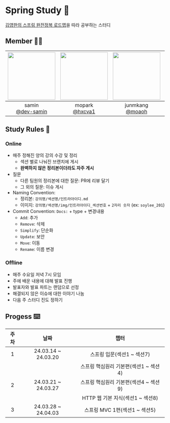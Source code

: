 # Spring Study 🌱
[김영한의 스프링 완전정복 로드맵](https://www.inflearn.com/roadmaps/373)을 따라 공부하는 스터디

## Member 🧑‍💻
|<img src="https://avatars.githubusercontent.com/u/57698180?v=4" width="150" height="150"/>|<img src="https://avatars.githubusercontent.com/u/110738173?v=4" width="150" height="150"/>|<img src="https://avatars.githubusercontent.com/u/50203674?v=4" width="150" height="150"/>|<img src="https://avatars.githubusercontent.com/u/47941251?v=4" width="150" height="150"/>|<img src="https://avatars.githubusercontent.com/u/77660581?v=4" width="150" height="150"/>|
|:-:|:-:|:-:|:-:|:-:|
|samin<br/>[@dev-samin](https://github.com/dev-samin)|mopark<br/>[@hxcva1](https://github.com/hxcva1)|junmkang<br/>[@moaoh](https://github.com/moaoh)|seongtki<br/>[@seongtaekkim](https://github.com/seongtaekkim)|soylee<br/>[@ssoyeong-lee](https://github.com/ssoyeong-lee)|

## Study Rules 🚨
### Online
- 매주 정해진 양의 강의 수강 및 정리
  - 섹션 별로 나눠진 브랜치에 게시
  - **완벽하지 않은 정리본이더라도 자주 게시**
- 질문
  - 다른 팀원의 정리본에 대한 질문: PR에 리뷰 달기
  - 그 외의 질문: 이슈 게시
- Naming Convention: 
  - 정리본: `강의명/섹션명/인트라아이디.md`
  - 이미지: `강의명/섹션명/img/인트라아이디_섹션번호` + `2자리 숫자` (ex: `soylee_201`)
- Commit Convention: `Docs:` + type + 변경내용
  - `Add`: 추가
  - `Remove`: 삭제
  - `Simplify`: 단순화
  - `Update`: 보안
  - `Move`: 이동
  - `Rename`: 이름 변경

### Offline
- 매주 수요일 저녁 7시 모임
- 주에 배운 내용에 대해 발표 진행
- 발표자와 발표 파트는 랜덤으로 선정
- 해결되지 않은 이슈에 대한 이야기 나눔
- 다음 주 스터디 진도 정하기
  
## Progess ⌨️
|주차|날짜|챕터|
|:-:|:-:|:-:|
|1|24.03.14 ~ 24.03.20|스프링 입문(섹션1 ~ 섹션7) 
|||스프링 핵심원리 기본편(섹션1 ~ 섹션4)|
|2|24.03.21 ~ 24.03.27|스프링 핵심원리 기본편(섹션4 ~ 섹션9)|
|||HTTP 웹 기본 지식(섹션1 ~ 섹션8)|
|3|24.03.28 ~ 24.04.03|스프링 MVC 1편(섹션1 ~ 섹션5)|
